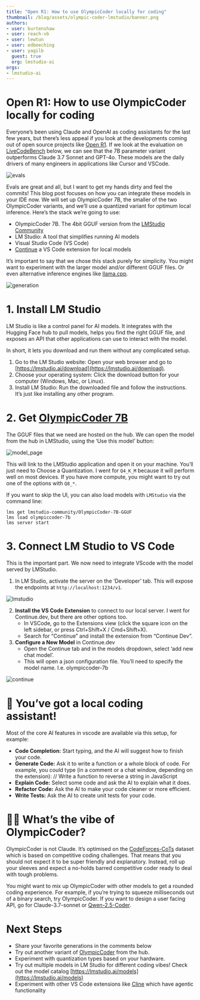 ```yaml
---
title: "Open R1: How to use OlympicCoder locally for coding"
thumbnail: /blog/assets/olympic-coder-lmstudio/banner.png
authors:
- user: burtenshaw
- user: reach-vb
- user: lewtun
- user: edbeeching
- user: yagilb
  guest: true
  org: lmstudio-ai
orgs:
- lmstudio-ai
---
```

# Open R1: How to use OlympicCoder locally for coding

Everyone’s been using Claude and OpenAI as coding assistants for the last few years, but there’s less appeal if you look at the developments coming out of open source projects like [Open R1](https://huggingface.co/open-r1). If we look at the evaluation on [LiveCodeBench](https://livecodebench.github.io) below, we can see that the 7B parameter variant outperforms Claude 3.7 Sonnet and GPT-4o. These models are the daily drivers of many engineers in applications like Cursor and VSCode.

![evals](https://huggingface.co/datasets/huggingface/documentation-images/resolve/main/blog/olympic-coder-lmstudio/lcb-evals.png)

Evals are great and all, but I want to get my hands dirty and feel the commits\! This blog post focuses on how you can integrate these models in your IDE now. We will set up OlympicCoder 7B, the smaller of the two OlympicCoder variants, and we’ll use a quantized variant for optimum local inference. Here’s the stack we’re going to use:

* OlympicCoder 7B. The 4bit GGUF version from the [LMStudio Community](https://huggingface.co/lmstudio-community/OlympicCoder-7B-GGUF)  
* LM Studio: A tool that simplifies running AI models  
* Visual Studio Code (VS Code)  
* [Continue](https://www.continue.dev/) a VS Code extension for local models

It’s important to say that we chose this stack purely for simplicity. You might want to experiment with the larger model and/or different GGUF files. Or even alternative inference engines like [llama.cpp](https://github.com/ggml-org/llama.cpp). 

![generation](https://huggingface.co/datasets/huggingface/documentation-images/resolve/main/blog/olympic-coder-lmstudio/generation.gif)

# 1\. Install LM Studio

LM Studio is like a control panel for AI models. It integrates with the Hugging Face hub to pull models, helps you find the right GGUF file, and exposes an API that other applications can use to interact with the model.

In short, it lets you download and run them without any complicated setup.

1. Go to the LM Studio website: Open your web browser and go to [https://lmstudio.ai/download](https://lmstudio.ai/download).  
2. Choose your operating system: Click the download button for your computer (Windows, Mac, or Linux).  
3. Install LM Studio: Run the downloaded file and follow the instructions. It’s just like installing any other program.

# 2\. Get [OlympicCoder 7B](https://huggingface.co/open-r1/OlympicCoder-7B)

The GGUF files that we need are hosted on the hub. We can open the model from the hub in LMStudio, using the ‘Use this model’ button:

![model_page](https://huggingface.co/datasets/huggingface/documentation-images/resolve/main/blog/olympic-coder-lmstudio/model_page.png)

This will link to the LMStudio application and open it on your machine. You’ll just need to Choose a Quantization. I went for `Q4_K_M` because it will perform well on most devices. If you have more compute, you might want to try out one of the options with `Q8_*`.

If you want to skip the UI, you can also load models with `LMStudio` via the command line:

```
lms get lmstudio-community/OlympicCoder-7B-GGUF
lms load olympiccoder-7b
lms server start
```

# 3\. Connect LM Studio to VS Code

This is the important part. We now need to integrate VScode with the model served by LMStudio.

1. In LM Studio, activate the server on the ‘Developer’ tab. This will expose the endpoints at `http://localhost:1234/v1`.

![lmstudio](https://huggingface.co/datasets/huggingface/documentation-images/resolve/main/blog/olympic-coder-lmstudio/lm-studio.png)

2. **Install the VS Code Extension** to connect to our local server. I went for Continue.dev, but there are other options too.  
   * In VSCode, go to the Extensions view (click the square icon on the left sidebar, or press Ctrl+Shift+X / Cmd+Shift+X).  
   * Search for “Continue” and install the extension from “Continue Dev”.  
3. **Configure a New Model** in Continue.dev  
   * Open the Continue tab and in the models dropdown, select ‘add new chat model’.  
   * This will open a json configuration file. You’ll need to specify the model name. I.e. olympiccoder-7b

![continue](https://huggingface.co/datasets/huggingface/documentation-images/resolve/main/blog/olympic-coder-lmstudio/continue_dev.png)

# 🚀 You’ve got a local coding assistant\!

Most of the core AI features in vscode are available via this setup, for example:

* **Code Completion:** Start typing, and the AI will suggest how to finish your code.  
* **Generate Code:** Ask it to write a function or a whole block of code. For example, you could type (in a comment or a chat window, depending on the extension): // Write a function to reverse a string in JavaScript  
* **Explain Code:** Select some code and ask the AI to explain what it does.  
* **Refactor Code:** Ask the AI to make your code cleaner or more efficient.  
* **Write Tests:** Ask the AI to create unit tests for your code.

# 🏋️‍♀️ What’s the vibe of OlympicCoder?

OlympicCoder is not Claude. It’s optimised on the [CodeForces-CoTs](https://huggingface.co/datasets/open-r1/codeforces-cots) dataset which is based on competitive coding challenges. That means that you should not expect it to be super friendly and explanatory. Instead, roll up your sleeves and expect a no-holds barred competitive coder ready to deal with tough problems. 

You might want to mix up OlympicCoder with other models to get a rounded coding experience. For example, if you’re trying to squeeze milliseconds out of a binary search, try OlympicCoder. If you want to design a user facing API, go for Claude-3.7-sonnet or [Qwen-2.5-Coder](https://huggingface.co/Qwen/Qwen2.5-Coder-32B-Instruct).

# Next Steps

- Share your favorite generations in the comments below  
- Try out another variant of [OlympicCoder](https://huggingface.co/collections/open-r1/olympiccoder-67d0927b5ee0dde083bed8cd) from the hub.  
- Experiment with quantization types based on your hardware.   
- Try out multiple models in LM Studio for different coding vibes\! Check out the model catalog [https://lmstudio.ai/models](https://lmstudio.ai/models)  
- Experiment with other VS Code extensions like [Cline](https://github.com/cline/cline) which have agentic functionality
